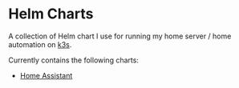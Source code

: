 # Helm Charts

A collection of Helm chart I use for running my home server / home automation on [k3s](https://k3s.io).

Currently contains the following charts:

- [Home Assistant](charts/home-assistant)
